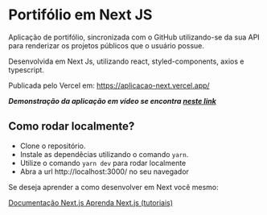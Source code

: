 # Portifólio em Next JS

Aplicação de portifólio, sincronizada com o GitHub utilizando-se da sua API para renderizar os projetos públicos que o usuário possue.

Desenvolvida em Next Js, utilizando react, styled-components, axios e typescript.

Publicada pelo Vercel em: https://aplicacao-next.vercel.app/ 

**_Demonstração da aplicação em vídeo se encontra [neste link](https://drive.google.com/file/d/1d9nH9teLLKZq6xu3QGIWbrBfyUg6N5XW/view?usp=sharing)_**

## Como rodar localmente?
- Clone o repositório.
- Instale as dependêcias utilizando o comando `yarn`.
- Utilize o comando `yarn dev` para rodar localmente
- Abra a url http://localhost:3000/ no seu navegador

Se deseja aprender a como desenvolver em Next você mesmo:

[Documentação Next.js ](https://nextjs.org/docs)
[Aprenda Next.js (tutoriais)](https://nextjs.org/learn)



